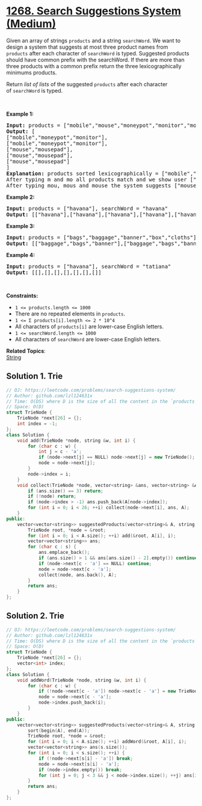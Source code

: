 # [1268. Search Suggestions System (Medium)](https://leetcode.com/problems/search-suggestions-system/)

<p>Given an array of strings <code>products</code> and a string <code>searchWord</code>. We want to design a system that suggests at most three product names from <code>products</code>&nbsp;after each character of&nbsp;<code>searchWord</code> is typed. Suggested products should have common prefix with the searchWord. If there are&nbsp;more than three products with a common prefix&nbsp;return the three lexicographically minimums products.</p>

<p>Return <em>list of lists</em> of the suggested <code>products</code> after each character of&nbsp;<code>searchWord</code> is typed.&nbsp;</p>

<p>&nbsp;</p>
<p><strong>Example 1:</strong></p>

<pre><strong>Input:</strong> products = ["mobile","mouse","moneypot","monitor","mousepad"], searchWord = "mouse"
<strong>Output:</strong> [
["mobile","moneypot","monitor"],
["mobile","moneypot","monitor"],
["mouse","mousepad"],
["mouse","mousepad"],
["mouse","mousepad"]
]
<strong>Explanation:</strong> products sorted lexicographically = ["mobile","moneypot","monitor","mouse","mousepad"]
After typing m and mo all products match and we show user ["mobile","moneypot","monitor"]
After typing mou, mous and mouse the system suggests ["mouse","mousepad"]
</pre>

<p><strong>Example 2:</strong></p>

<pre><strong>Input:</strong> products = ["havana"], searchWord = "havana"
<strong>Output:</strong> [["havana"],["havana"],["havana"],["havana"],["havana"],["havana"]]
</pre>

<p><strong>Example 3:</strong></p>

<pre><strong>Input:</strong> products = ["bags","baggage","banner","box","cloths"], searchWord = "bags"
<strong>Output:</strong> [["baggage","bags","banner"],["baggage","bags","banner"],["baggage","bags"],["bags"]]
</pre>

<p><strong>Example 4:</strong></p>

<pre><strong>Input:</strong> products = ["havana"], searchWord = "tatiana"
<strong>Output:</strong> [[],[],[],[],[],[],[]]
</pre>

<p>&nbsp;</p>
<p><strong>Constraints:</strong></p>

<ul>
	<li><code>1 &lt;= products.length &lt;= 1000</code></li>
	<li>There are no&nbsp;repeated elements in&nbsp;<code>products</code>.</li>
	<li><code>1 &lt;= Σ products[i].length &lt;= 2 * 10^4</code></li>
	<li>All characters of <code>products[i]</code> are lower-case English letters.</li>
	<li><code>1 &lt;= searchWord.length &lt;= 1000</code></li>
	<li>All characters of <code>searchWord</code>&nbsp;are lower-case English letters.</li>
</ul>


**Related Topics**:  
[String](https://leetcode.com/tag/string/)

## Solution 1. Trie

```cpp
// OJ: https://leetcode.com/problems/search-suggestions-system/
// Author: github.com/lzl124631x
// Time: O(DS) where D is the size of all the content in the `products`, S is the length of `searchWord`.
// Space: O(D)
struct TrieNode {
    TrieNode *next[26] = {};
    int index = -1;
};
class Solution {
    void add(TrieNode *node, string &w, int i) {
        for (char c : w) {
            int j = c - 'a';
            if (node->next[j] == NULL) node->next[j] = new TrieNode();
            node = node->next[j];
        }
        node->index = i;
    }
    void collect(TrieNode *node, vector<string> &ans, vector<string> &A) {
        if (ans.size() == 3) return;
        if (!node) return;
        if (node->index > -1) ans.push_back(A[node->index]);
        for (int i = 0; i < 26; ++i) collect(node->next[i], ans, A);
    }
public:
    vector<vector<string>> suggestedProducts(vector<string>& A, string s) {
        TrieNode root, *node = &root;
        for (int i = 0; i < A.size(); ++i) add(&root, A[i], i);
        vector<vector<string>> ans;
        for (char c : s) {
            ans.emplace_back();
            if (ans.size() > 1 && ans[ans.size() - 2].empty()) continue;
            if (node->next[c - 'a'] == NULL) continue;
            node = node->next[c - 'a'];
            collect(node, ans.back(), A);
        }
        return ans;
    }
};
```

## Solution 2. Trie

```cpp
// OJ: https://leetcode.com/problems/search-suggestions-system/
// Author: github.com/lzl124631x
// Time: O(DS) where D is the size of all the content in the `products`, S is the length of `searchWord`.
// Space: O(D)
struct TrieNode {
    TrieNode *next[26] = {};
    vector<int> index;
};
class Solution {
    void addWord(TrieNode *node, string &w, int i) {
        for (char c : w) {
            if (!node->next[c - 'a']) node->next[c - 'a'] = new TrieNode();
            node = node->next[c - 'a'];
            node->index.push_back(i);
        }
    }
public:
    vector<vector<string>> suggestedProducts(vector<string>& A, string s) {
        sort(begin(A), end(A));
        TrieNode root, *node = &root;
        for (int i = 0; i < A.size(); ++i) addWord(&root, A[i], i);
        vector<vector<string>> ans(s.size());
        for (int i = 0; i < s.size(); ++i) {
            if (!node->next[s[i] - 'a']) break;
            node = node->next[s[i] - 'a'];
            if (node->index.empty()) break;
            for (int j = 0; j < 3 && j < node->index.size(); ++j) ans[i].push_back(A[node->index[j]]);
        }
        return ans;
    }
};
```